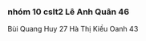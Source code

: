 ### nhóm 10  cslt2 Lê Anh Quân 46
Bùi Quang	Huy 27
Hà Thị Kiều	Oanh 43

<!--
**huy27cslt2/huy27cslt2** is a ✨ _special_ ✨ repository because its `README.md` (this file) appears on your GitHub profile.

Here are some ideas to get you started:

- 🔭 I’m currently working on ...
- 🌱 I’m currently learning ...
- 👯 I’m looking to collaborate on ...
- 🤔 I’m looking for help with ...
- 💬 Ask me about ...
- 📫 How to reach me: ...
- 😄 Pronouns: ...
- ⚡ Fun fact: ...
-->
